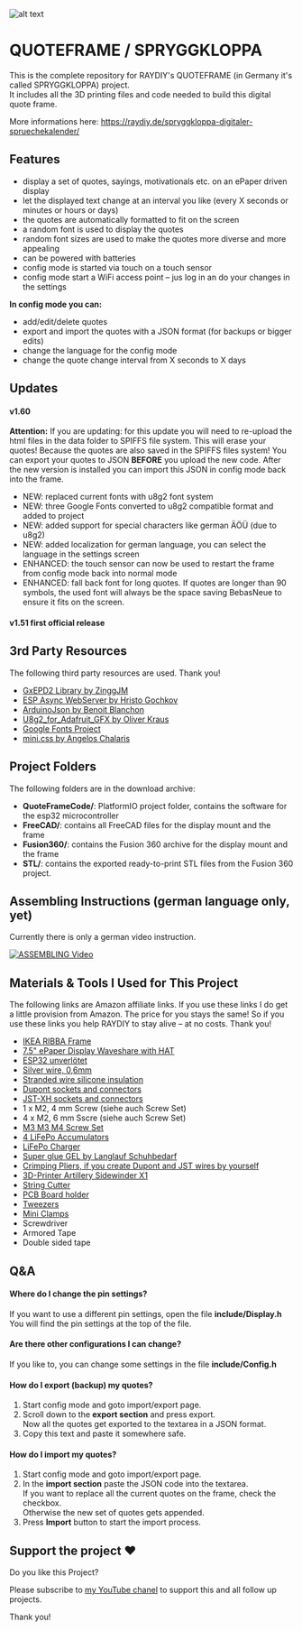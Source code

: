 ![alt text](https://raydiy.de/wp-content/uploads/2021/03/spryggkloppa_01.jpg)

# QUOTEFRAME / SPRYGGKLOPPA

This is the complete repository for RAYDIY's QUOTEFRAME (in Germany it's called SPRYGGKLOPPA) project.  
It includes all the 3D printing files and code needed to build this digital quote frame.

More informations here: https://raydiy.de/spryggkloppa-digitaler-spruechekalender/

## Features

- display a set of quotes, sayings, motivationals etc. on an ePaper driven display
- let the displayed text change at an interval you like (every X seconds or minutes or hours or days)
- the quotes are automatically formatted to fit on the screen
- a random font is used to display the quotes
- random font sizes are used to make the quotes more diverse and more appealing
- can be powered with batteries
- config mode is started via touch on a touch sensor
- config mode start a WiFi access point – jus log in an do your changes in the settings

**In config mode you can:**

- add/edit/delete quotes
- export and import the quotes with a JSON format (for backups or bigger edits)
- change the language for the config mode
- change the quote change interval from X seconds to X days

## Updates

#### v1.60 
**Attention:** If you are updating: for this update you will need to re-upload the html files in the data folder to SPIFFS file system.
This will erase your quotes! Because the quotes are also saved in the SPIFFS files system! 
You can export your quotes to JSON **BEFORE** you upload the new code. After the new version is installed you can import this JSON in config mode back into the frame.

- NEW: replaced current fonts with u8g2 font system
- NEW: three Google Fonts converted to u8g2 compatible format and added to project
- NEW: added support for special characters like german ÄÖÜ (due to u8g2)
- NEW: added localization for german language, you can select the language in the settings screen
- ENHANCED: the touch sensor can now be used to restart the frame from config mode back into normal mode
- ENHANCED: fall back font for long quotes. If quotes are longer than 90 symbols, the used font will always be the space saving BebasNeue to ensure it fits on the screen.

#### v1.51 first official release


## 3rd Party Resources

The following third party resources are used. Thank you!

- [GxEPD2 Library by ZinggJM](https://github.com/ZinggJM/GxEPD2)
- [ESP Async WebServer by Hristo Gochkov](https://github.com/me-no-dev/ESPAsyncWebServer.git)
- [ArduinoJson by Benoit Blanchon](https://github.com/bblanchon/ArduinoJson)
- [U8g2_for_Adafruit_GFX by Oliver Kraus](https://github.com/olikraus/U8g2_for_Adafruit_GFX.git)
- [Google Fonts Project](https://fonts.google.com/)
- [mini.css by Angelos Chalaris](https://minicss.org/)

## Project Folders

The following folders are in the download archive:

- **QuoteFrameCode/**: PlatformIO project folder, contains the software for the esp32 microcontroller
- **FreeCAD/**: contains all FreeCAD files for the display mount and the frame
- **Fusion360/**: contains the Fusion 360 archive for the display mount and the frame
- **STL/**: contains the exported ready-to-print STL files from the Fusion 360 project.

## Assembling Instructions (german language only, yet)

Currently there is only a german video instruction. 

[![ASSEMBLING Video](https://img.youtube.com/vi/EmYzOi-3Cw0/0.jpg)](https://www.youtube.com/watch?v=EmYzOi-3Cw0)

## Materials & Tools I Used for This Project

The following links are Amazon affiliate links. If you use these links I do get a little provision from Amazon. The price for you stays the same!
So if you use these links you help RAYDIY to stay alive – at no costs. Thank you!

* [IKEA RIBBA Frame](https://geni.us/8dEyD)
* [7.5" ePaper Display Waveshare with HAT](https://geni.us/FhP4Ga6)
* [ESP32 unverlötet](https://amzn.to/3Zxoino)
* [Silver wire, 0,6mm](https://geni.us/1WwKYS)
* [Stranded wire silicone insulation](https://amzn.to/3lhfChR)
* [Dupont sockets and connectors](https://geni.us/DBqo)
* [JST-XH sockets and connectors](https://geni.us/hBZhYYS)
* 1 x M2, 4 mm Screw (siehe auch Screw Set)
* 4 x M2, 6 mm Sscre (siehe auch Screw Set)
* [M3 M3 M4 Screw Set](https://geni.us/83MSv)
* [4 LiFePo Accumulators](https://geni.us/QBTAzw)
* [LiFePo Charger](https://geni.us/xk6Eb1)
* [Super glue GEL by Langlauf Schuhbedarf](https://geni.us/cV1n1T)
* [Crimping Pliers, if you create Dupont and JST wires by yourself](https://geni.us/oAjWw)
* [3D-Printer Artillery Sidewinder X1](https://geni.us/zfrg)
* [String Cutter](https://geni.us/kcM2)
* [PCB Board holder](https://geni.us/VXm4)
* [Tweezers](https://geni.us/MKAVfAc)
* [Mini Clamps](https://geni.us/uD2xH)
* Screwdriver
* Armored Tape
* Double sided tape

## Q&A

#### Where do I change the pin settings?
If you want to use a different pin settings, open the file **include/Display.h**  
You will find the pin settings at the top of the file.

#### Are there other configurations I can change?
If you like to, you can change some settings in the file **include/Config.h**

#### How do I export (backup) my quotes?
1. Start config mode and goto import/export page.  
2. Scroll down to the **export section** and press export.  
Now all the quotes get exported to the textarea in a JSON format.
3. Copy this text and paste it somewhere safe.

#### How do I import my quotes?
1. Start config mode and goto import/export page. 
2. In the **import section** paste the JSON code into the textarea.  
If you want to replace all the current quotes on the frame, check the checkbox.  
Otherwise the new set of quotes gets appended.  
3. Press **Import** button to start the import process.

## Support the project ❤️
Do you like this Project?

Please subscribe to [my YouTube chanel](https://www.youtube.com/c/raydiyde) to support this and all follow up projects.

Thank you!
